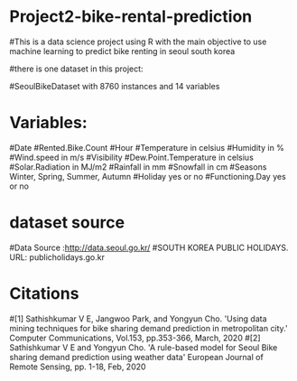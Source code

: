 # Project2-bike-rental-prediction

#This is a data science project using R with the main objective to use machine learning to predict bike renting in seoul south korea

#there is one dataset in this project:

#SeoulBikeDataset with 8760 instances and 14 variables

# Variables:

#Date
#Rented.Bike.Count
#Hour
#Temperature in celsius
#Humidity in %
#Wind.speed in m/s
#Visibility
#Dew.Point.Temperature in celsius
#Solar.Radiation in MJ/m2
#Rainfall in mm
#Snowfall in cm
#Seasons Winter, Spring, Summer, Autumn
#Holiday yes or no
#Functioning.Day yes or no

# dataset source

#Data Source :http://data.seoul.go.kr/
#SOUTH KOREA PUBLIC HOLIDAYS. URL: publicholidays.go.kr

# Citations

#[1] Sathishkumar V E, Jangwoo Park, and Yongyun Cho. 'Using data mining techniques for bike sharing demand prediction in metropolitan city.' Computer Communications, Vol.153, pp.353-366, March, 2020
#[2] Sathishkumar V E and Yongyun Cho. 'A rule-based model for Seoul Bike sharing demand prediction using weather data' European Journal of Remote Sensing, pp. 1-18, Feb, 2020

